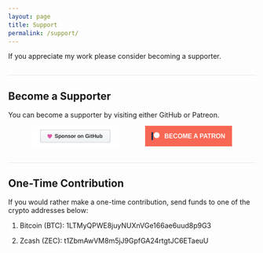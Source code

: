 ```yaml
---
layout: page
title: Support
permalink: /support/
---
```


<style type="text/css">
  hr {
    margin: 30px auto 10px;
    height: 0px;
    border: none;
    border-top: solid 1px #e8e8e8;
  }
  img {
    width: 35%;
    margin: auto 5%;
  }
</style>

If you appreciate my work please consider becoming a supporter.

---

## Become a Supporter

You can become a supporter by visiting either GitHub or Patreon.

<p align="center">
  <a href="https://github.com/sponsors/raugfer"><img alt="GitHub Sponsors" src="/assets/images/github-sponsors-badge.svg"></a>
  <a href="https://www.patreon.com/raugfer"><img alt="Patreon" src="/assets/images/patreon-badge.svg"></a>
</p>

---

## One-Time Contribution

If you would rather make a one-time contribution, send funds to one of the
crypto addresses below:

1. Bitcoin (BTC): 1LTMyQPWE8juyNUXnVGe166ae6uud8p9G3

2. Zcash (ZEC): t1ZbmAwVM8m5jJ9GpfGA24rtgtJC6ETaeuU

<!--
---

## Thank You!

I am grateful to the following individuals and organizations for their
recurring support which enables me to build free and open source software
for the benefit of all.

### Sponsors

### Supporters
-->


